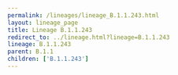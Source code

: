 ```yaml
---
permalink: /lineages/lineage_B.1.1.243.html
layout: lineage_page
title: Lineage B.1.1.243
redirect_to: ../lineage.html?lineage=B.1.1.243
lineage: B.1.1.243
parent: B.1.1
children: ['B.1.1.243']
---
```


